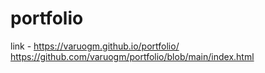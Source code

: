 # portfolio
link - https://varuogm.github.io/portfolio/
https://github.com/varuogm/portfolio/blob/main/index.html
